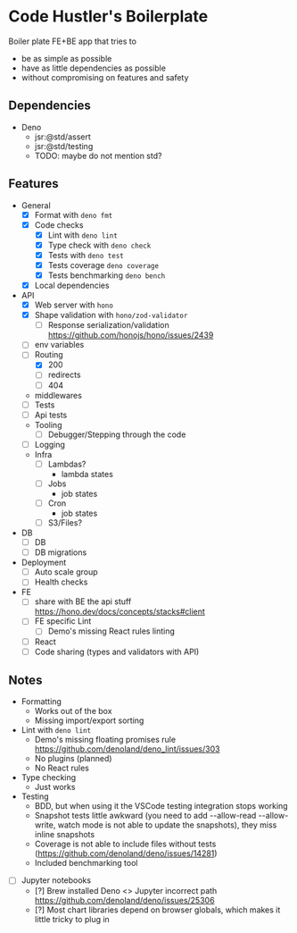 # Code Hustler's Boilerplate

Boiler plate FE+BE app that tries to

- be as simple as possible
- have as little dependencies as possible
- without compromising on features and safety

## Dependencies

- Deno
  - jsr:@std/assert
  - jsr:@std/testing
  - TODO: maybe do not mention std?

## Features

- General
  - [x] Format with `deno fmt`
  - [x] Code checks
    - [x] Lint with `deno lint`
    - [x] Type check with `deno check`
    - [x] Tests with `deno test`
    - [x] Tests coverage `deno coverage`
    - [x] Tests benchmarking `deno bench`
  - [x] Local dependencies
- API
  - [x] Web server with `hono`
  - [x] Shape validation with `hono/zod-validator`
    - [ ] Response serialization/validation https://github.com/honojs/hono/issues/2439
  - [ ] env variables
  - [ ] Routing
    - [x] 200
    - [ ] redirects
    - [ ] 404
  - middlewares
  - [ ] Tests
  - [ ] Api tests
  - Tooling
    - [ ] Debugger/Stepping through the code
  - [ ] Logging
  - Infra
    - [ ] Lambdas?
      - lambda states
    - [ ] Jobs
      - job states
    - [ ] Cron
      - job states
    - [ ] S3/Files?
- DB
  - [ ] DB
  - [ ] DB migrations
- Deployment
  - [ ] Auto scale group
  - [ ] Health checks
- FE
  - [ ] share with BE the api stuff https://hono.dev/docs/concepts/stacks#client
  - [ ] FE specific Lint
    - [ ] Demo's missing React rules linting
  - [ ] React
  - [ ] Code sharing (types and validators with API)

## Notes

- Formatting
  - Works out of the box
  - Missing import/export sorting
- Lint with `deno lint`
  - Demo's missing floating promises rule https://github.com/denoland/deno_lint/issues/303
  - No plugins (planned)
  - No React rules
- Type checking
  - Just works
- Testing
  - BDD, but when using it the VSCode testing integration stops working
  - Snapshot tests little awkward (you need to add --allow-read --allow-write, watch mode is not able to update the
    snapshots), they miss inline snapshots
  - Coverage is not able to include files without tests (https://github.com/denoland/deno/issues/14281)
  - Included benchmarking tool
- [ ] Jupyter notebooks
  - [?] Brew installed Deno <> Jupyter incorrect path https://github.com/denoland/deno/issues/25306
  - [?] Most chart libraries depend on browser globals, which makes it little tricky to plug in
